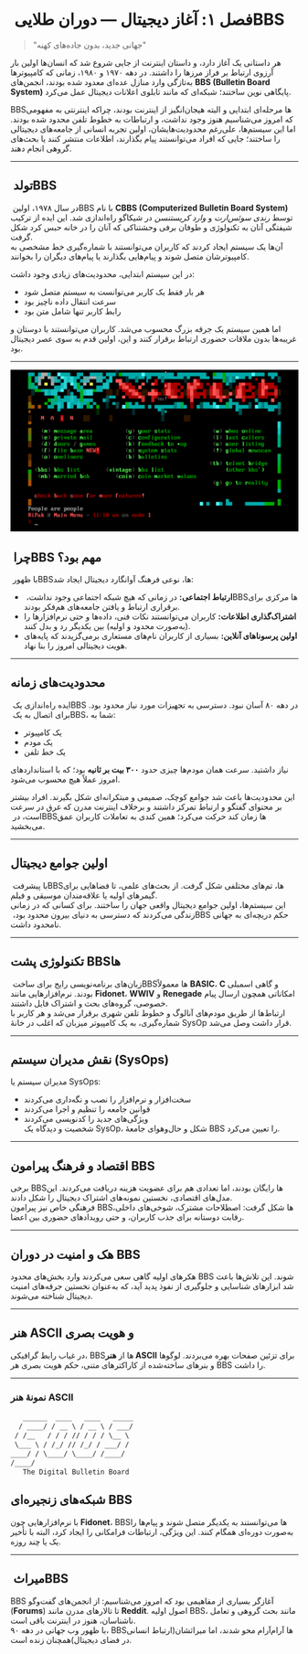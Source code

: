 # فصل ۱: آغاز دیجیتال — دوران طلایی ‏BBS

> "جهانی جدید، بدون جاده‌های کهنه"

هر داستانی یک آغاز دارد، و داستان اینترنت از جایی شروع شد که انسان‌ها اولین بار آرزوی ارتباط بر فراز مرزها را داشتند. در دهه ۱۹۷۰ و ۱۹۸۰، زمانی که کامپیوترها به‌تازگی وارد منازل عده‌ای معدود شده بودند، انجمن‌های **BBS‏‎ (Bulletin Board System)** پایگاهی نوین ساختند؛ شبکه‌ای که مانند تابلوی اعلانات دیجیتال عمل می‌کرد.

‏BBS‌ها مرحله‌ای ابتدایی و البته هیجان‌انگیز از اینترنت بودند، چراکه اینترنتی به مفهومی که امروز می‌شناسیم هنوز وجود نداشت، و ارتباطات به خطوط تلفن محدود شده بودند. اما این سیستم‌ها، علی‌رغم محدودیت‌هایشان، اولین تجربه انسانی از جامعه‌های دیجیتالی را ساختند؛ جایی که افراد می‌توانستند پیام بگذارند، اطلاعات منتشر کنند یا بحث‌های گروهی انجام دهند.

---

## تولد ‏BBS

در سال ۱۹۷۸، اولین ‏BBS با نام **CBBS‏‎ (Computerized Bulletin Board System)** توسط *رندی سوئس‌ارت* و *وارد کریستنسن* در شیکاگو راه‌اندازی شد. این ایده از ترکیب شیفتگی آنان به تکنولوژی و طوفان برفی وحشتناکی که آنان را در خانه حبس کرد شکل گرفت.  
آن‌ها یک سیستم ایجاد کردند که کاربران می‌توانستند با شماره‌گیری خط مشخصی به کامپیوترشان متصل شوند و پیام‌هایی بگذارند یا پیام‌های دیگران را بخوانند.

در این سیستم ابتدایی، محدودیت‌های زیادی وجود داشت:  
- هر بار فقط یک کاربر می‌توانست به سیستم متصل شود  
- سرعت انتقال داده ناچیز بود  
- رابط کاربر تنها شامل متن بود  

اما همین سیستم یک جرقه بزرگ محسوب می‌شد. کاربران می‌توانستند با دوستان و غریبه‌ها بدون ملاقات حضوری ارتباط برقرار کنند و این، اولین قدم به سوی عصر دیجیتال بود.

---

![صفحه خوش‌آمد یک BBS قدیمی](../images/xibalba-main-menu.png)


## چرا ‏BBS مهم بود؟

با ظهور ‏BBS‌ها، نوعی فرهنگ آوانگارد دیجیتال ایجاد شد:

- **ارتباط اجتماعی:** در زمانی که هیچ شبکه اجتماعی وجود نداشت، ‏BBS‌ها مرکزی برای برقراری ارتباط و یافتن جامعه‌های هم‌فکر بودند.  
- **اشتراک‌گذاری اطلاعات:** کاربران می‌توانستند نکات فنی، داده‌ها و حتی نرم‌افزارها را (به‌صورت محدود و اولیه) بین یکدیگر رد و بدل کنند.  
- **اولین پرسوناهای آنلاین:** بسیاری از کاربران نام‌های مستعاری برمی‌گزیدند که پایه‌های هویت دیجیتالی امروز را بنا نهاد.

---

## محدودیت‌های زمانه

ایده راه‌اندازی یک ‏BBS در دهه ۸۰ آسان نبود. دسترسی به تجهیزات مورد نیاز محدود بود. برای اتصال به یک ‏BBS، شما به:
- یک کامپیوتر  
- یک مودم  
- یک خط تلفن  

نیاز داشتید. سرعت همان مودم‌ها چیزی حدود **۳۰۰ بیت بر ثانیه** بود؛ که با استانداردهای امروز عملاً هیچ محسوب می‌شود.

این محدودیت‌ها باعث شد جوامع کوچک، صمیمی و مبتکرانه‌ای شکل بگیرند. افراد بیشتر بر محتوای گفتگو و ارتباط تمرکز داشتند و برخلاف اینترنت مدرن که غرق در سرعت است، در ‏BBS‌ها زمان کند حرکت می‌کرد؛ همین کندی به تعاملات کاربران عمق می‌بخشید.

---

## اولین جوامع دیجیتال

با پیشرفت ‏BBS‌ها، تم‌های مختلفی شکل گرفت. از بحث‌های علمی، تا فضاهایی برای گیمرهای اولیه یا علاقه‌مندان موسیقی و فیلم.  
این سیستم‌ها، اولین جوامع دیجیتال واقعی جهان را ساختند. برای کسانی که در زمانی زندگی می‌کردند که دسترسی به دنیای بیرون محدود بود، ‏BBS حکم دریچه‌ای به جهانی نامحدود داشت.

---

## تکنولوژی پشت BBSها

زبان‌های برنامه‌نویسی رایج برای ساخت ‏BBSها معمولاً **BASIC**، **C** و گاهی اسمبلی بودند. نرم‌افزارهایی مانند **Fidonet**، **WWIV** و **Renegade** امکاناتی همچون ارسال پیام خصوصی، گروه‌های بحث و اشتراک فایل داشتند.  
ارتباط‌ها از طریق مودم‌های آنالوگ و خطوط تلفن شهری برقرار می‌شد و هر کاربر با شماره‌گیری، به یک کامپیوتر میزبان که اغلب در خانهٔ SysOp قرار داشت وصل می‌شد.

---

## نقش مدیران سیستم (SysOps)

مدیران سیستم یا SysOps:
- سخت‌افزار و نرم‌افزار را نصب و نگه‌داری می‌کردند  
- قوانین جامعه را تنظیم و اجرا می‌کردند  
- ویژگی‌های جدید را کدنویسی می‌کردند  
شخصیت و دیدگاه یک SysOp، شکل و حال‌وهوای جامعهٔ BBS را تعیین می‌کرد.

---

## اقتصاد و فرهنگ پیرامون BBS

برخی BBSها رایگان بودند، اما تعدادی هم برای عضویت هزینه دریافت می‌کردند. این مدل‌های اقتصادی، نخستین نمونه‌های اشتراک دیجیتال را شکل دادند.  
فرهنگی خاص نیز پیرامون BBSها شکل گرفت: اصطلاحات مشترک، شوخی‌های داخلی، رقابت دوستانه برای جذب کاربران، و حتی رویدادهای حضوری بین اعضا.

---

## هک و امنیت در دوران BBS

هکرهای اولیه گاهی سعی می‌کردند وارد بخش‌های محدود BBS شوند. این تلاش‌ها باعث شد ابزارهای شناسایی و جلوگیری از نفوذ پدید آید، که به‌عنوان نخستین جرقه‌های امنیت دیجیتال شناخته می‌شوند.

---

## هنر ASCII و هویت بصری

در غیاب رابط گرافیکی، BBSها از **هنر ASCII** برای تزئین صفحات بهره می‌بردند. لوگوها و بنرهای ساخته‌شده از کاراکترهای متنی، حکم هویت بصری هر BBS را داشت.


---

### نمونهٔ هنر ASCII
```text
   ______  ____   ____   _____
  / ____/ / __ \ / __ \ / ___/
 / /__   / / / // / / / \__ \ 
 \___ \ / /_/ // /_/ / ___/ / 
____/ / \____/ \____/ /____/  
/____/
   The Digital Bulletin Board
```

## شبکه‌های زنجیره‌ای BBS

با نرم‌افزارهایی چون **Fidonet**، BBSها می‌توانستند به یکدیگر متصل شوند و پیام‌ها را به‌صورت دوره‌ای همگام کنند. این ویژگی، ارتباطات فرامکانی را ایجاد کرد، البته با تأخیر یک یا چند روزه.

---

## میراث ‏BBS

‏BBS آغازگر بسیاری از مفاهیمی بود که امروز می‌شناسیم: از انجمن‌های گفت‌وگو (**Forums**) تا تالارهای مدرن مانند **Reddit**. اصول اولیه BBS، مانند بحث گروهی و تعامل ناشناسان، هنوز در اینترنت باقی است.  
با ظهور وب جهانی در دهه ۹۰، BBSها آرام‌آرام محو شدند، اما میراثشان(ارتباط انسانی در فضای دیجیتال)همچنان زنده است.
